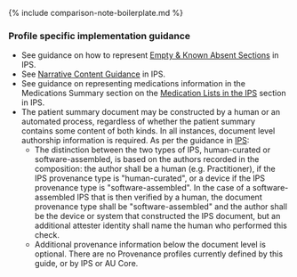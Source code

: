{% include comparison-note-boilerplate.md %}

### Profile specific implementation guidance
- See guidance on how to represent [Empty & Known Absent Sections](https://build.fhir.org/ig/HL7/fhir-ips/Design-Conventions.html#empty-sections--missing-data) in IPS.
- See [Narrative Content Guidance](https://build.fhir.org/ig/HL7/fhir-ips/Design-Conventions.html#narrative-content-guidance) in IPS.
- See guidance on representing medications information in the Medications Summary section on the [Medication Lists in the IPS](https://build.fhir.org/ig/HL7/fhir-ips/Design-Conventions.html#narrative-content-guidance) section in IPS.
- The patient summary document may be constructed by a human or an automated process, regardless of whether the patient summary contains some content of both kinds. In all instances, document level authorship information is required. As per the guidance in [IPS](https://build.fhir.org/ig/HL7/fhir-ips/Design-Conventions.html#provenance):
   - The distinction between the two types of IPS, human-curated or software-assembled, is based on the authors recorded in the composition: the author shall be a human (e.g. Practitioner), if the IPS provenance type is "human-curated", or a device if the IPS provenance type is "software-assembled". In the case of a software-assembled IPS that is then verified by a human, the document provenance type shall be "software-assembled" and the author shall be the device or system that constructed the IPS document, but an additional attester identity shall name the human who performed this check.
   - Additional provenance information below the document level is optional. There are no Provenance profiles currently defined by this guide, or by IPS or AU Core.